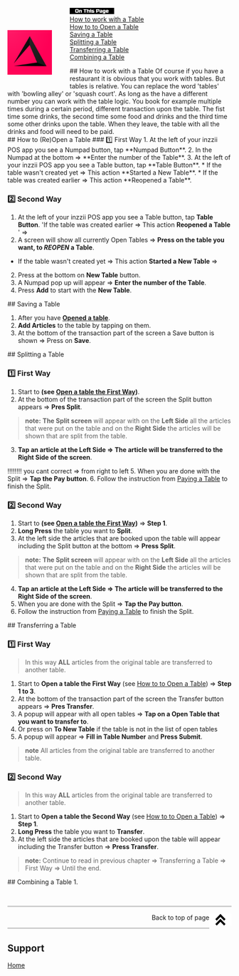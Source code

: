 <div id= "Top"></div>
<p><img src="../Assets/Pictures/play_store_512.png" alt="inzzii logo" width="100" style="float: left; margin-right: 40px; margin-top: 50px; margin-bottom: 20px"/>
<img src="../Assets/Pictures/OnTP.png" alt="index" width="100" style="float: left"/> <br>
<a href="#Work Table">How to work with a Table</a><br>
<a href="#Open Table">How to to Open a Table</a><br>
<a href="#Save Table">Saving a Table</a><br>
<a href="#Split Table">Splitting a Table</a><br>
<a href="#Transfer Table">Transferring a Table</a><br>
<a href="#Combine Table">Combining a Table</a><br>
</p>

<div id= "Work Table"></div>
## How to work with a Table
Of course if you have a restaurant it is obvious that you work with tables. But tables is relative. You can replace the word 'tables' with 'bowling alley' or 'squash court'. As long as the have a different number you can work with the table logic. You book for example multiple times during a certain period, different transaction upon the table. The fist time some drinks, the second time some food and drinks and the third time some other drinks upon the table.
When they leave, the table with all the drinks and food will need to be paid.

<div id= "Open Table"></div>
## How to (Re)Open a Table
### 1️⃣  First Way
1. At the left of your inzzii POS app you see a Numpad button, tap **Numpad Button**.
2. In the Numpad at the bottom => **Enter the number of the Table**.
3. At the left of your inzzii POS app you see a Table button, tap **Table Button**.
* If the table wasn't created yet => This action **Started a New Table**.
* If the table was created earlier => This action **Reopened a Table**.

### 2️⃣  Second Way

1. At the left of your inzzii POS app you see a Table button, tap **Table Button**.
'If the table was created earlier => This action **Reopened a Table** ' =>
2. A screen will show all currently Open Tables => **Press on the table you want, to _REOPEN_ a Table**.

* If the table wasn't created yet => This action **Started a New Table** =>
2. Press at the bottom on **New Table** button.
3. A Numpad pop up will appear => **Enter the number of the Table**.
4. Press **Add** to start with the **New Table**.


<div id= "Save Table"></div>
## Saving a Table

1. After you have **<a href="#Open Table">Opened a table</a>**.
2. **Add Articles** to the table by tapping on them.
3. At the bottom of the transaction part of the screen a Save button is shown => Press on **Save**.

<div id= "Split Table"></div>
## Splitting a Table

### 1️⃣  First Way
1. Start to **(see <a href="#Open Table">Open a table the First Way</a>)**.
2. At the bottom of the transaction part of the screen the Split button appears => **Pres Split**.
> **note:**  **The Split screen** will appear with on the **Left Side** all the articles that were put on the table and on the **Right Side** the articles will be shown that are split from the table.
3. **Tap an article at the Left Side => The article will be transferred to the Right Side of the screen**.

!!!!!!!! you cant correct => from right to left
5. When you are done with the Split => **Tap the Pay button**.
6. Follow the instruction from <a href="#Pay Table">Paying a Table</a> to finish the Split.

### 2️⃣  Second Way

1. Start to **(see <a href="#Open Table">Open a table the First Way</a>)** => **Step 1**.
2. **Long Press** the table you want to **Split**.
3. At the left side the articles that are booked upon the table will appear including the Split button at the bottom => **Press Split**.
> **note:**  **The Split screen** will appear with on the **Left Side** all the articles that were put on the table and on the **Right Side** the articles will be shown that are split from the table.
4. **Tap an article at the Left Side => The article will be transferred to the Right Side of the screen**.
5. When you are done with the Split => **Tap the Pay button**.
6. Follow the instruction from <a href="#Pay Table">Paying a Table</a> to finish the Split.

<div id= "Transfer Table"></div>
## Transferring a Table

### 1️⃣  First Way 
> In this way **ALL** articles from the original table are transferred to another table.
1. Start to **Open a table the First Way** (see <a href="#Open Table">How to to Open a Table</a>) => **Step 1 to 3**.
2. At the bottom of the transaction part of the screen the Transfer button appears => **Pres Transfer**.
3. A popup will appear with all open tables => **Tap on a Open Table that you want to transfer to**.
4. Or press on **To New Table** if the table is not in the list of open tables 
5. A popup will appear => **Fill in Table Number** and **Press Submit**. 
> **note** All articles from the original table are transferred to another table.

### 2️⃣  Second Way
> In this way **ALL** articles from the original table are transferred to another table.

1. Start to **Open a table the Second Way** (see <a href="#Open Table">How to to Open a Table</a>) => **Step 1**.
2. **Long Press** the table you want to **Transfer**.
3. At the left side the articles that are booked upon the table will appear including the Transfer button => **Press Transfer**.
> **note:**  Continue to read in previous chapter => Transferring a Table => First Way => Until the end.

<div id= "Combine Table"></div>
## Combining a Table
1.


<p><br></p>
<hr style="border-top: 3px solid #ccc; background: transparent;" >
<a href="#Top"><img src="../Assets/Pictures/Top.png" alt="Top" width="50" align="right" style="margin-bottom: 10px"/></a>
<p style="text-align: right;"> Back to top of page </p>
<hr style="border-top: 3px solid #ccc; background: transparent;" >

## Support
[Home](../index.md)